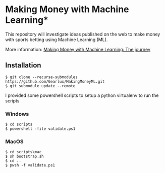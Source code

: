 # Making Money with Machine Learning*

This repository will investigate ideas published on the web to make money with sports betting using Machine Learning (ML). 

More information: [Making Money with Machine Learning: The journey](https://gearlux.github.io/MakingMoneyML/)

## Installation

```
$ git clone --recurse-submodules https://github.com/Gearlux/MakingMoneyML.git 
$ git submodule update --remote
```

I provided some powershell scripts to setup a python virtualenv to run the scripts

### Windows
```
$ cd scripts
$ powershell -file validate.ps1
```

### MacOS
```
$ cd scripts\mac
$ sh bootstrap.sh
$ cd ..
$ pwsh -f validate.ps1
```
